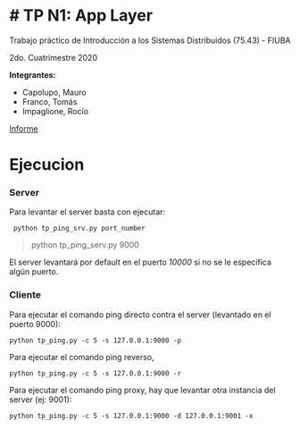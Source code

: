 # # TP N1: App Layer

Trabajo práctico de Introducción a los Sistemas Distribuidos (75.43) - FIUBA

2do. Cuatrimestre 2020  
  
**Integrantes:**  
- Capolupo, Mauro  
- Franco, Tomás  
- Impaglione, Rocío  
  
[Informe](https://www.overleaf.com/read/xnrvgdyxxmqj)


# Ejecucion

### Server

Para levantar el server basta con ejecutar: 

     python tp_ping_srv.py port_number

> python tp_ping_serv.py 9000

El server levantará por default en el puerto *10000* si no se le especifica algún puerto.

### Cliente

Para ejecutar el comando ping directo contra el server (levantado en el puerto 9000):

    python tp_ping.py -c 5 -s 127.0.0.1:9000 -p

Para ejecutar el comando ping reverso, 

	python tp_ping.py -c 5 -s 127.0.0.1:9000 -r

Para ejecutar el comando ping proxy, hay que levantar otra instancia del server (ej: 9001):

    python tp_ping.py -c 5 -s 127.0.0.1:9000 -d 127.0.0.1:9001 -x 
